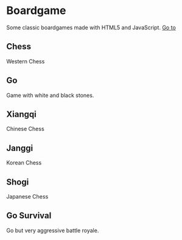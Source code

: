 # Boardgame
Some classic boardgames made with HTML5 and JavaScript.
[Go to](https://01320nabi.github.io/boardgame)

## Chess
Western Chess

## Go
Game with white and black stones.

## Xiangqi
Chinese Chess

## Janggi
Korean Chess

## Shogi
Japanese Chess

## Go Survival
Go but very aggressive battle royale.
